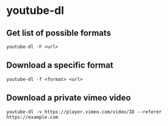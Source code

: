 # youtube-dl

## Get list of possible formats

```
youtube-dl -F <url>
```

## Download a specific format

```
youtube-dl -f <format> <url>
```

## Download a private vimeo video

```
youtube-dl -v https://player.vimeo.com/video/ID --referer https://example.com
```
